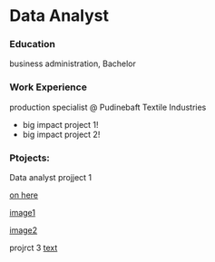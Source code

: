 # Data Analyst

### Education
business administration, Bachelor

### Work Experience
production specialist @ Pudinebaft Textile Industries
- big impact project 1!
- big impact project 2!


### Ptojects:
Data analyst projject 1

[on here](http://www.google.com)

[image1](assets/img/project1.png)

[image2](assets/img/projrct2.jpeg)

projrct 3
[text](assets/img/project3.jpeg)
